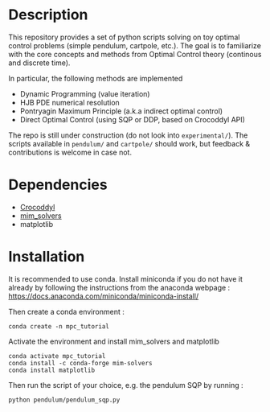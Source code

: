 # Description
This repository provides a set of python scripts solving on toy optimal control problems (simple pendulum, cartpole, etc.). The goal is to familiarize with the core concepts and methods from Optimal Control theory (continous and discrete time). 

In particular, the following methods are implemented 
- Dynamic Programming (value iteration)
- HJB PDE numerical resolution
- Pontryagin Maximum Principle (a.k.a indirect optimal control)
- Direct Optimal Control (using SQP or DDP, based on Crocoddyl API)

The repo is still under construction (do not look into `experimental/`). The scripts available in `pendulum/` and `cartpole/` should work, but feedback & contributions is welcome in case not.

# Dependencies
- [Crocoddyl](https://github.com/loco-3d/crocoddyl)
- [mim_solvers](https://github.com/machines-in-motion/mim_solvers/tree/main)
- matplotlib

# Installation
It is recommended to use conda. Install miniconda if you do not have it already by following the instructions from the anaconda webpage : https://docs.anaconda.com/miniconda/miniconda-install/

Then create a conda environment :
```
conda create -n mpc_tutorial
```

Activate the environment and install mim_solvers and matplotlib
```
conda activate mpc_tutorial
conda install -c conda-forge mim-solvers
conda install matplotlib
```

Then run the script of your choice, e.g. the pendulum SQP by running :
```
python pendulum/pendulum_sqp.py
```
